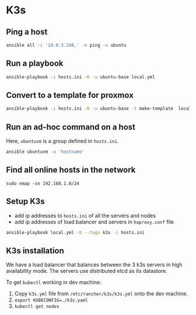 # K3s

## Ping a host

```bash
ansible all -i '10.0.3.248,' -m ping -u ubuntu
```

## Run a playbook

```bash
ansible-playbook -i hosts.ini -K -u ubuntu-base local.yml
```

## Convert to a template for proxmox

```bash
ansible-playbook -i hosts.ini -K -u ubuntu-base -t make-template  local.yml
```

## Run an ad-hoc command on a host

Here, `ubuntuvm` is a group defined in `hosts.ini`.

```bash
ansible ubuntuvm -a 'hostname'
```

## Find all online hosts in the network

`sudo nmap -sn 192.168.1.0/24`

## Setup K3s

- add ip addresses to `hosts.ini` of all the servers and nodes
- add ip addresses of load balancer and servers in `haproxy.conf` file

```bash
ansible-playbook local.yml -b --tags k3s -i hosts.ini
```

## K3s installation

We have a load balancer that balances between the 3 k3s servers in high
availability mode.
The servers use distributed etcd as its datastore.

To get `kubectl` working in dev machine:

1. Copy `k3s.yml` file from `/etc/rancher/k3s/k3s.yml` onto the dev machine.
2. `export KUBECONFIG=./k3s.yaml`
3. `kubectl get nodes`
